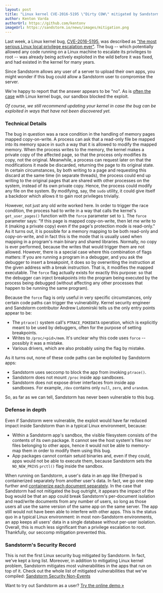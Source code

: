 ```yaml
---
layout: post
title: "Linux kernel CVE-2016-5195 \"Dirty COW\" mitigated by Sandstorm"
author: Kenton Varda
authorUrl: https://github.com/kentonv
imageUrl: https://sandstorm.io/news/images/mitigation.png
---
```


Last week, a Linux kernel bug, [CVE-2016-5195](https://www.google.com/search?q=CVE-2016-5195), was described as ["the most serious Linux local privilege escalation ever"](http://arstechnica.com/security/2016/10/most-serious-linux-privilege-escalation-bug-ever-is-under-active-exploit/). The bug -- which potentially allowed any code running on a Linux machine to escalate its privileges to root -- was already being actively exploited in the wild before it was fixed, and had existed in the kernel for many years.

Since Sandstorm allows any user of a server to upload their own apps, you might wonder if this bug could allow a Sandstorm user to compromise the server.

We're happy to report that the answer appears to be "no". As is [often the case](https://docs.sandstorm.io/en/latest/using/security-non-events/#linux-kernel) with Linux kernel bugs, our sandbox blocked the exploit.

_Of course, we still recommend updating your kernel in case the bug can be exploited in ways that have not been discovered yet._

### Technical Details

The bug in question was a race condition in the handling of memory pages mapped copy-on-write. A process can ask that a read-only file be mapped into its memory space in such a way that it is allowed to modify the mapped memory. When the process writes to the memory, the kernel makes a private copy of the affected page, so that the process only modifies its copy, not the original. Meanwhile, a process can request later on that the modifications it made be discarded, returning the page to its original state. In certain circumstances, by both writing to a page and requesting this discard at the same time (in separate threads), the process could end up writing to the original pages that are shared with other processes on the system, instead of its own private copy. Hence, the process could modify any file on the system. By modifying, say, the `sudo` utility, it could give itself a backdoor which allows it to gain root privileges trivially.

However, not just any old write worked here. In order to trigger the race condition, the process had to write in a way that calls the kernel's `get_user_pages()` function with the `force` parameter set to `1`. The `force` parameter says: "If this page is mapped copy-on-write, then let me write to it (making a private copy) even if the page's protection mode is read-only." As it turns out, it is possible for a memory mapping to be both read-only and copy-on-write, and in fact this is the mode that is usually used when mapping in a program's main binary and shared libraries. Normally, no copy is ever performed, because the writes that would trigger them are not allowed. However, there is a special case where this combination of flags matters: If you are running a program in a debugger, and you ask the debugger to insert a breakpoint, it does so by overwriting the instruction at the given address with a break instruction. That is, it modifies the mapped executable. The `force` flag actually exists for exactly this purpose: so that the debugger can inject breakpoints into the program being executed by the process being debugged (without affecting any other processes that happen to be running the same program).

Because the `force` flag is only useful in very specific circumstances, only certain code paths can trigger the vulnerability. Kernel security engineer and Sandstorm contributor Andrew Lutomirski tells us the only entry points appear to be:

* The `ptrace()` system call's `PTRACE_POKEDATA` operation, which is explicitly meant to be used by debuggers, often for the purpose of setting breakpoints.
* Writes to `/proc/<pid>/mem`. It's unclear why this code uses `force` -- possibly it was a mistake.
* Various drivers, which are also probably using the flag by mistake.

As it turns out, none of these code paths can be exploited by Sandstorm apps:

* Sandstorm uses seccomp to block the app from invoking `ptrace()`.
* Sandstorm does not mount `/proc` inside app sandboxes.
* Sandstorm does not expose driver interfaces from inside app sandboxes. For example, `/dev` contains only `null`, `zero`, and `urandom`.

So, as far as we can tell, Sandstorm has never been vulnerable to this bug.

### Defense in depth

Even if Sandstorm were vulnerable, the exploit would have far reduced impact inside Sandstorm than in a typical Linux environment, because:

* Within a Sandstorm app's sandbox, the visible filesystem consists of the contents of its own package. It cannot see the host system's files nor files belonging to other apps, hence it would not be able to memory-map them in order to modify them using this bug.
* App packages cannot contain setuid binaries and, even if they could, apps would not be able to execute them, because Sandstorm sets the `NO_NEW_PRIVS` `prctl()` flag inside the sandbox.

When running on Sandstorm, a user's data in an app like Etherpad is containerized separately from another user's data. In fact, we go one step further and [containerize each document separately](https://sandstorm.io/how-it-works#grains). In the case that Sandstorm had not mitigated the bug outright, it appears the impact of the bug would be that an app could break Sandstorm's per-document isolation and read/write documents from any number of users, so long as those users all use the same version of the same app on the same server. The app still would not have been able to interfere with other apps. This is the status quo in a typical Linux environment: in most non-Sandstorm environments, an app keeps all users' data in a single database without per-user isolation. Overall, this is much less significant than a privilege escalation to root. Thankfully, our seccomp mitigation prevented this.

### Sandstorm's Security Record

This is not the first Linux security bug mitigated by Sandstorm. In fact, we've kept a long list. Moreover, in addition to mitigating Linux kernel problem, Sandstorm mitigates most vulnerabilities in the apps that run on top of it. Check out the whole list of mitigated vulnerabilities that we've compiled: [Sandstorm Security Non-Events](https://docs.sandstorm.io/en/latest/using/security-non-events/)

Want to try out Sandstorm as a user? [Try the online demo &raquo;](https://demo.sandstorm.io)
